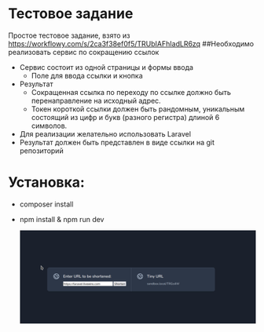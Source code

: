 
# Тестовое задание
Простое тестовое задание, взято из https://workflowy.com/s/2ca3f38ef0f5/TRUbIAFhIadLR6zq
##Необходимо реализовать сервис по сокращению ссылок
- Сервис состоит из одной страницы и формы ввода
    - Поле для ввода ссылки и кнопка
- Результат
    - Сокращенная ссылка по переходу по ссылке должно быть перенаправление на исходный адрес.
    - Токен короткой ссылки должен быть рандомным, уникальным состоящий из цифр и букв (разного регистра) длиной 6 символов.
- Для реализации желательно использовать Laravel
- Результат должен быть представлен в виде ссылки на git репозиторий
# Установка:
- composer install
- npm install & npm run dev
 

  ![Image](https://github.com/Shenter/link-shortening/raw/master/image.png?raw=true)
